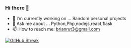 ### Hi there 👋
- 🔭 I’m currently working on ... Random personal projects
- 💬 Ask me about ... Python,Php,nodejs,react,flask
- 📫 How to reach me: brianrut3@gmail.com

<!--
**theoreticallybrian/theoreticallybrian** is a ✨ _special_ ✨ repository because its `README.md` (this file) appears on your GitHub profile.

Here are some ideas to get you started:




-->

[![GitHub Streak](https://streak-stats.demolab.com/?user=theoreticallybrian)](https://git.io/streak-stats)


